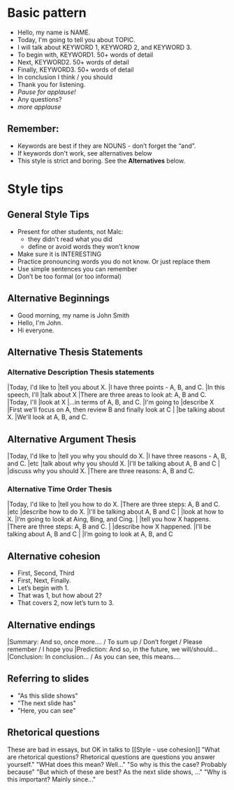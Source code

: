 # Basic pattern
* Hello, my name is NAME. 
* Today, I'm going to tell you about TOPIC.
* I will talk about KEYWORD 1, KEYWORD 2, and KEYWORD 3.
* To begin with, KEYWORD1. 50+  words of detail
* Next, KEYWORD2. 50+  words of detail
* Finally, KEYWORD3. 50+  words of detail
* In conclusion I think / you should
* Thank you for listening. 
*  _Pause for applause!_
* Any questions?
* _more applause_


## Remember: 
* Keywords are best if they are NOUNS - don’t forget the “and”. 
* If keywords don't work, see alternatives below
* This style is strict and boring. See  the __Alternatives__ below. 

# Style tips
## General Style Tips
* Present for other students, not Malc: 
    * they didn't read what you did
    * define or avoid words they won’t know
* Make sure it is INTERESTING
* Practice pronouncing words you do not know. Or just replace them
* Use simple sentences you can remember
* Don’t be too formal (or too informal)

## Alternative Beginnings
* Good morning, my name is John Smith 
* Hello, I'm John.
* Hi everyone.

## Alternative Thesis Statements
### Alternative Description Thesis statements
|Today, I'd like to     |tell you about X.    |I have three points - A, B, and C.
|In this speech, I'll   |talk about X         |There are three areas to look at: A, B and C.
|Today, I'll            |look at X            |...in terms of A, B, and C.
|I'm going to           |describe X           |First we'll focus on A, then review B and finally look at C
|                       |be talking about X.  |We'll look at A, B, and C.

## Alternative Argument Thesis
|Today, I'd like to      |tell you why you should do X.  |I have three reasons - A, B, and C.
|etc                     |talk about why you should X.   |I'll be talking about A, B and C
|                        |discuss why you should X.      |There are three reasons: A, B and C.

### Alternative Time Order Thesis
|Today, I'd like to      |tell you how to do X.           |There are three steps: A, B and C.
|etc                     |describe how to do X.           |I'll be talking about A, B and C
|                        |look at how to X.               |I’m going to look at Aing, Bing, and Cing.
|                        |tell you how X happens.         |There are three steps: A, B and C.
|                        |describe how X happened.        |I'll be talking about A, B and C
|                                                         |I’m going to look at A, B, and C

  

## Alternative cohesion
* First, Second, Third
* First, Next, Finally.
* Let’s begin with 1.
* That was 1, but how about 2?
* That covers 2, now let’s turn to 3.


## Alternative endings
|Summary:                And so, once more.... / To sum up  / Don’t forget / Please remember / I hope you
|Prediction:             And so, in the future, we will/should...
|Conclusion:             In conclusion...    /  As you can see, this means....


## Referring to slides
* "As this slide shows"
* "The next slide has"
* "Here, you can see"


## Rhetorical questions
These are bad in essays, but OK in talks to [[Style - use cohesion]]
"What are rhetorical questions? Rhetorical questions are questions you answer yourself."
"WHat does this mean? Well..."
"So why is this the case? Probably because"
"But which of these are best? As the next slide shows, ..."
"Why is this important? Mainly since..."